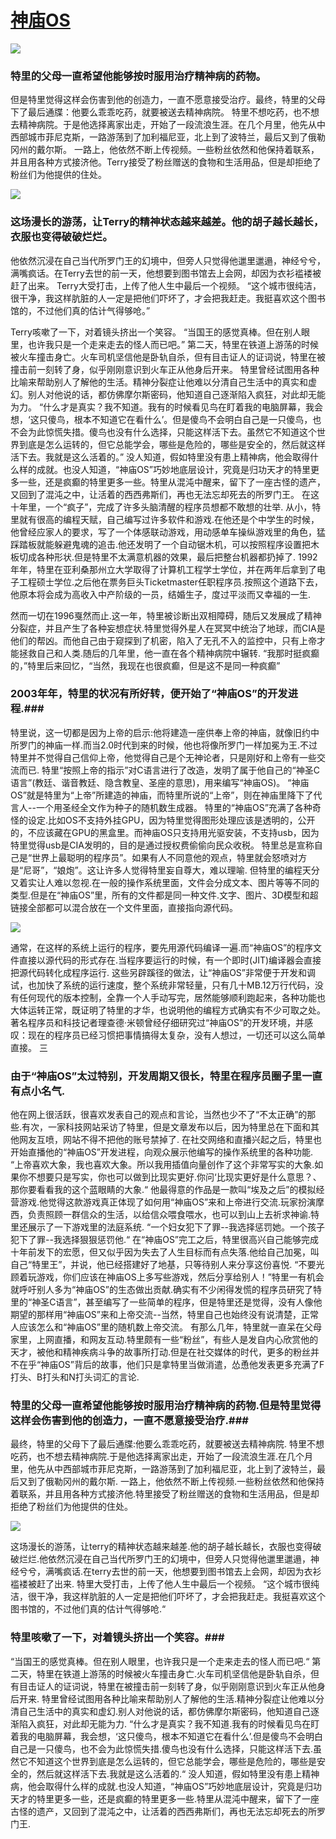 # [神庙OS](https://github.com/jaaleng/gitblog/issues/50)

![](https://pic.downk.cc/item/5fc38115d590d4788ac972ce.jpg)
### 特里的父母一直希望他能够按时服用治疗精神病的药物。 ###
但是特里觉得这样会伤害到他的创造力，一直不愿意接受治疗。最终，特里的父母下了最后通牒：他要么乖乖吃药，就要被送去精神病院。
 特里不想吃药，也不想去精神病院。于是他选择离家出走，开始了一段流浪生涯。在几个月里，他先从中西部城市菲尼克斯，一路游荡到了加利福尼亚，北上到了波特兰，最后又到了俄勒冈州的戴尔斯。
 一路上，他依然不断上传视频。一些粉丝依然和他保持着联系，并且用各种方式接济他。Terry接受了粉丝赠送的食物和生活用品，但是却拒绝了粉丝们为他提供的住处。
 
![](https://pic.downk.cc/item/5fc37f45d590d4788ac8eac9.jpg)

 ### 这场漫长的游荡，让Terry的精神状态越来越差。他的胡子越长越长，衣服也变得破破烂烂。 ###
他依然沉浸在自己当代所罗门王的幻境中，但旁人只觉得他邋里邋遢，神经兮兮，满嘴疯话。在Terry去世的前一天，他想要到图书馆去上会网，却因为衣衫褴褛被赶了出来。
 Terry大受打击，上传了他人生中最后一个视频。
  “这个城市很纯洁，很干净，我这样肮脏的人一定是把他们吓坏了，才会把我赶走。我挺喜欢这个图书馆的，不过他们真的估计气得够呛。” 
 
 Terry咳嗽了一下，对着镜头挤出一个笑容。
  “当国王的感觉真棒。但在别人眼里，也许我只是一个走来走去的怪人而已吧。” 
 第二天，特里在铁道上游荡的时候被火车撞击身亡。火车司机坚信他是卧轨自杀，但有目击证人的证词说，特里在被撞击前一刻转了身，似乎刚刚意识到火车正从他身后开来。
 特里曾经试图用各种比喻来帮助别人了解他的生活。精神分裂症让他难以分清自己生活中的真实和虚幻。别人对他说的话，都仿佛摩尔斯密码，他知道自己逐渐陷入疯狂，对此却无能为力。
  “什么才是真实？我不知道。我有的时候看见鸟在盯着我的电脑屏幕，我会想，‘这只傻鸟，根本不知道它在看什么’。但是傻鸟不会明白自己是一只傻鸟，也不会为此惊慌失措。傻鸟也没有什么选择，只能这样活下去。虽然它不知道这个世界到底是怎么运转的，但它总能学会，哪些是危险的，哪些是安全的，然后就这样活下去。我就是这么活着的。” 
 没人知道，假如特里没有患上精神病，他会取得什么样的成就。也没人知道，“神庙OS”巧妙地底层设计，究竟是归功天才的特里更多一些，还是疯癫的特里更多一些。特里从混沌中醒来，留下了一座古怪的遗产，又回到了混沌之中，让活着的西西弗斯们，再也无法忘却死去的所罗门王。
在这十年里，一个“疯子”，完成了许多头脑清醒的程序员想都不敢想的壮举.
从小，特里就有很高的编程天赋，自己编写过许多软件和游戏.在他还是个中学生的时候，他曾经应家人的要求，写了一个体感联动游戏，用动感单车操纵游戏里的角色，猛踩踏板就能躲避鬼魂的追击.他还发明了一个自动锯木机，可以按照程序设置把木板切成各种形状.但是特里不太满意机器的效果，最后把整台机器都扔掉了.
1992年年，特里在亚利桑那州立大学取得了计算机工程学士学位，并在两年后拿到了电子工程硕士学位.之后他在票务巨头Ticketmaster任职程序员.按照这个道路下去，他原本将会成为高收入中产阶级的一员，结婚生子，度过平淡而又幸福的一生.
 
然而一切在1996戛然而止.这一年，特里被诊断出双相障碍，随后又发展成了精神分裂症，并且产生了各种妄想症状.特里觉得外星人在冥冥中统治了地球，而CIA是他们的帮凶。而他自己由于窥探到了机密，陷入了无孔不入的监控中，只有上帝才能拯救自己和人类.随后的几年里，他一直在各个精神病院中辗转.
“我那时挺疯癫的，”特里后来回忆，“当然，我现在也很疯癫，但是这不是同一种疯癫”
### 2003年年，特里的状况有所好转，便开始了“神庙OS”的开发进程.###

特里说，这一切都是因为上帝的启示:他将建造一座供奉上帝的神庙，就像旧约中所罗门的神庙一样.而当2.0时代到来的时候，他也将像所罗门一样加冕为王.不过特里并不觉得自己信仰上帝，他觉得自己是个无神论者，只是刚好和上帝有一些交流而已.
特里“按照上帝的指示”对C语言进行了改造，发明了属于他自己的“神圣C语言”(教廷、谐音教廷、隐含教皇、圣座的意思)，用来编写“神庙OS)。
“神庙OS”就是特里为“上帝”所建造的神庙，而特里所说的“上帝”，则在神庙里降下了代言人--一个用圣经全文作为种子的随机数生成器。
特里的“神庙OS”充满了各种奇怪的设定.比如OS不支持外挂GPU，因为特里觉得图形处理应该是透明的，公开的，不应该藏在GPU的黑盒里。而神庙OS只支持用光驱安装，不支持usb，因为特里觉得usb是CIA发明的，目的是通过授权费偷偷向民众收税。
特里总是宣称自己是“世界上最聪明的程序员”。如果有人不同意他的观点，特里就会怒喷对方是“尼哥”，“娘炮”。这让许多人觉得特里妄自尊大，难以理喻.
但特里的编程天分又着实让人难以忽视.在一般的操作系统里面，文件会分成文本、图片等等不同的类型.但是在“神庙OS”里，所有的文件都是同一种文件.文字、图片、3D模型和超链接全部都可以混合放在一个文件里面，直接指向源代码。

 ![](https://pic.downk.cc/item/5fc38116d590d4788ac97343.jpg)

通常，在这样的系统上运行的程序，要先用源代码编译一遍.而“神庙OS”的程序文件直接以源代码的形式存在.当程序要运行的时候，有一个即时(JIT)编译器会直接把源代码转化成程序运行.
这些另辟蹊径的做法，让“神庙OS”非常便于开发和调试，也加快了系统的运行速度，整个系统非常轻量，只有几十MB.12万行代码，没有任何现代的版本控制，全靠一个人手动写完，居然能够顺利跑起来，各种功能也大体运转正常，既证明了特里的才华，也说明他的编程方式确实有不少可取之处。
 著名程序员和科技记者理查德·米顿曾经仔细研究过“神庙OS”的开发环境，并感叹：现在的程序员已经习惯把事情搞得太复杂，没有人想过，一切还可以这么简单直接。
三
### 由于“神庙OS”太过特别，开发周期又很长，特里在程序员圈子里一直有点小名气. ###
他在网上很活跃，很喜欢发表自己的观点和言论，当然也少不了“不太正确”的那些.有次，一家科技网站采访了特里，但是文章发布以后，因为特里总在下面和其他网友互喷，网站不得不把他的账号禁掉了.
在社交网络和直播兴起之后，特里也开始直播他的“神庙OS”开发进程，向观众展示他编写的操作系统里的各种功能.
“上帝喜欢大象，我也喜欢大象。所以我用插值向量创作了这个非常写实的大象.如果你不想要只是写实，你也可以做到比现实更好.你问‘比现实更好是什么意思？、那你要看看我的这个蓝眼睛的大象.“
他最得意的作品是一款叫“埃及之后”的模拟经营游戏.他觉得这款游戏真正体现了如何用“神庙OS”来和上帝进行交流.玩家扮演摩西，负责照顾一群信众的生活，以给信众喂食喂水，也可以到山上去祈求神谕.特里还展示了一下游戏里的法庭系统.
“一个妇女犯下了罪--我选择惩罚她。一个孩子犯下了罪--我选择狠狠惩罚他.“
在“神庙OS”完工之后，特里很高兴自己能够完成十年前发下的宏愿，但又似乎因为失去了人生目标而有点失落.他给自己加冕，叫自己“特里王”，并说，他已经搭建好了地基，只等待别人来分享这份喜悦.
“不要光顾着玩游戏，你们应该在神庙OS上多写些游戏，然后分享给别人！”特里一有机会就呼吁别人多为“神庙OS”的生态做出贡献.确实有不少闲得发慌的程序员研究了特里的“神圣C语言”，甚至编写了一些简单的程序，但是特里还是觉得，没有人像他期望的那样用“神庙OS”来和上帝交流--当然，特里自己也始终没有说清楚，正常人应该怎么和“神庙OS”里的随机数上帝交流。
有那么几年，特里就一直呆在父母家里，上网直播，和网友互动.特里颇有一些“粉丝”，有些人是发自内心欣赏他的天才，被他和精神疾病斗争的故事所打动.但是在社交媒体的时代，更多的粉丝并不在乎“神庙OS”背后的故事，他们只是拿特里当做消遣，怂恿他发表更多充满了F打头、B打头和N打头词汇的言论.
 
### 特里的父母一直希望他能够按时服用治疗精神病的药物.但是特里觉得这样会伤害到他的创造力，一直不愿意接受治疗.###
最终，特里的父母下了最后通牒:他要么乖乖吃药，就要被送去精神病院.
特里不想吃药，也不想去精神病院.于是他选择离家出走，开始了一段流浪生涯.在几个月里，他先从中西部城市菲尼克斯，一路游荡到了加利福尼亚，北上到了波特兰，最后又到了俄勒冈州的戴尔斯.
一路上，他依然不断上传视频.一些粉丝依然和他保持着联系，并且用各种方式接济他.特里接受了粉丝赠送的食物和生活用品，但是却拒绝了粉丝们为他提供的住处。

 ![](https://pic.downk.cc/item/5fc38116d590d4788ac9733b.jpg)

这场漫长的游荡，让terry的精神状态越来越差.他的胡子越长越长，衣服也变得破破烂烂.他依然沉浸在自己当代所罗门王的幻境中，但旁人只觉得他邋里邋遢，神经兮兮，满嘴疯话.在terry去世的前一天，他想要到图书馆去上会网，却因为衣衫褴褛被赶了出来.
特里大受打击，上传了他人生中最后一个视频。
“这个城市很纯洁，很干净，我这样肮脏的人一定是把他们吓坏了，才会把我赶走。我挺喜欢这个图书馆的，不过他们真的估计气得够呛.“
 
### 特里咳嗽了一下，对着镜头挤出一个笑容。###
“当国王的感觉真棒。但在别人眼里，也许我只是一个走来走去的怪人而已吧.“
第二天，特里在铁道上游荡的时候被火车撞击身亡.火车司机坚信他是卧轨自杀，但有目击证人的证词说，特里在被撞击前一刻转了身，似乎刚刚意识到火车正从他身后开来.
特里曾经试图用各种比喻来帮助别人了解他的生活.精神分裂症让他难以分清自己生活中的真实和虚幻.别人对他说的话，都仿佛摩尔斯密码，他知道自己逐渐陷入疯狂，对此却无能为力.
“什么才是真实？我不知道.我有的时候看见鸟在盯着我的电脑屏幕，我会想，‘这只傻鸟，根本不知道它在看什么’.但是傻鸟不会明白自己是一只傻鸟，也不会为此惊慌失措.傻鸟也没有什么选择，只能这样活下去.虽然它不知道这个世界到底是怎么运转的，但它总能学会，哪些是危险的，哪些是安全的，然后就这样活下去.我就是这么活着的.“
没人知道，假如特里没有患上精神病，他会取得什么样的成就.也没人知道，“神庙OS”巧妙地底层设计，究竟是归功天才的特里更多一些，还是疯癫的特里更多一些.特里从混沌中醒来，留下了一座古怪的遗产，又回到了混沌之中，让活着的西西弗斯们，再也无法忘却死去的所罗门王.